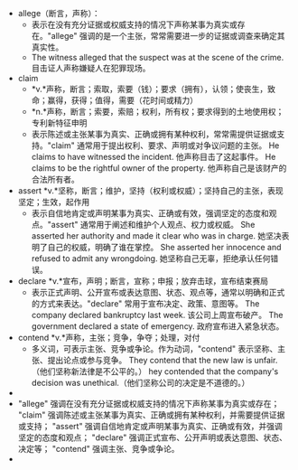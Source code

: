 - allege（断言，声称）：
	- 表示在没有充分证据或权威支持的情况下声称某事为真实或存在。"allege" 强调的是一个主张，常常需要进一步的证据或调查来确定其真实性。
	- The witness alleged that the suspect was at the scene of the crime.
	  目击证人声称嫌疑人在犯罪现场。
- claim
	- *v.*声称，断言；索取，索要（钱）；要求（拥有），认领；使丧生，致命；赢得，获得；值得，需要（花时间或精力）
	- *n.*声称，断言；索要，索赔；权利，所有权；要求得到的土地使用权；专利新特征申明
	- 表示陈述或主张某事为真实、正确或拥有某种权利，常常需提供证据或支持。"claim" 通常用于提出权利、要求、声明或对争议问题的主张。
	  He claims to have witnessed the incident.
	  他声称目击了这起事件。
	  He claims to be the rightful owner of the property.
	  他声称自己是该财产的合法所有者。
- assert *v.*坚称，断言；维护，坚持（权利或权威）；坚持自己的主张，表现坚定；生效，起作用
	- 表示自信地肯定或声明某事为真实、正确或有效，强调坚定的态度和观点。"assert" 通常用于阐述和维护个人观点、权力或权威。
	  She asserted her authority and made it clear who was in charge.
	  她坚决表明了自己的权威，明确了谁在掌控。
	  She asserted her innocence and refused to admit any wrongdoing.
	  她坚称自己无辜，拒绝承认任何错误。
- declare *v.*宣布，声明；断言，宣称；申报；放弃击球，宣布结束赛局
	- 表示正式声明、公开宣布或表达意图、状态、观点等，通常以明确和正式的方式来表达。"declare" 常用于宣布决定、政策、意图等。
	  The company declared bankruptcy last week.
	  该公司上周宣布破产。
	  The government declared a state of emergency.
	  政府宣布进入紧急状态。
- contend *v.*声称，主张；竞争，争夺；处理，对付
	- 多义词，可表示主张、竞争或争论。作为动词，"contend" 表示坚称、主张、提出论点或参与竞争。
	  They contend that the new law is unfair.（他们坚称新法律是不公平的。）
	  hey contended that the company's decision was unethical.（他们坚称公司的决定是不道德的。）
-
- "allege" 强调在没有充分证据或权威支持的情况下声称某事为真实或存在；
  "claim" 强调陈述或主张某事为真实、正确或拥有某种权利，并需要提供证据或支持；
  "assert" 强调自信地肯定或声明某事为真实、正确或有效，并强调坚定的态度和观点；
  "declare" 强调正式宣布、公开声明或表达意图、状态、决定等；
  "contend" 强调主张、竞争或争论。
-